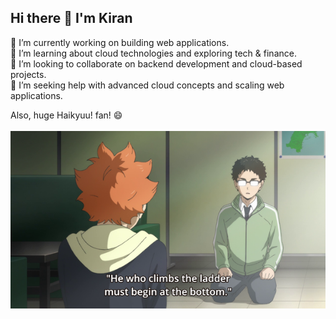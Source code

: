 ## Hi there 👋 I'm Kiran
 🔭 I’m currently working on building web applications.  <br>
 🌱 I’m learning about cloud technologies and exploring tech & finance.<br>
 👯 I’m looking to collaborate on backend development and cloud-based projects.<br>
 💬 I’m seeking help with advanced cloud concepts and scaling web applications.<br>

Also, huge Haikyuu! fan! 😄<br><br>
![Haikyuu](Haikyuu.png)
